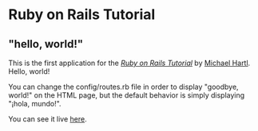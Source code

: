 # Ruby on Rails Tutorial

## "hello, world!"

This is the first application for the
[*Ruby on Rails Tutorial*](https://www.railstutorial.org/book/beginning)
by [Michael Hartl](http://www.michaelhartl.com/). Hello, world!

You can change the config/routes.rb file in order to display "goodbye, world!" on the HTML page, but the default behavior is simply displaying "¡hola, mundo!".

You can see it live [here](https://warm-earth-20295.herokuapp.com).

